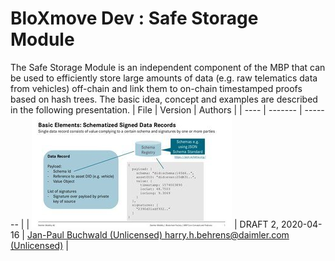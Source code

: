# BloXmove Dev : Safe Storage Module
The Safe Storage Module is an independent component of the MBP that can be used to efficiently store large amounts of data (e.g. raw telematics data from vehicles) off-chain and link them to on-chain timestamped proofs based on hash trees.
The basic idea, concept and examples are described in the following presentation.
| File | Version | Authors |
| ---- | ------- | ------- |
| ![This is an image](https://raw.githubusercontent.com/yatin902/test/main/1812070000.jpg) | DRAFT 2, 2020-04-16 | [Jan-Paul Buchwald (Unlicensed) harry.h.behrens@daimler.com (Unlicensed)](https://bloxmove.atlassian.net/wiki/people/5a50d761e067544f89dbeeb1?ref=confluence) |

